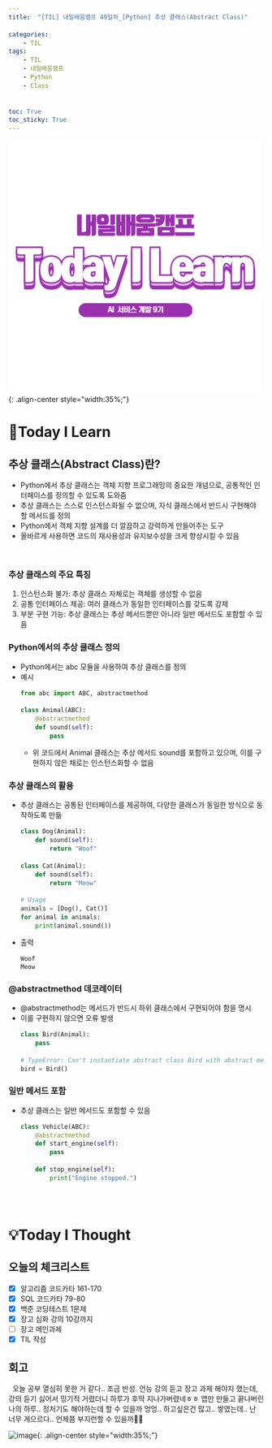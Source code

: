 ```yaml
---
title:  "[TIL] 내일배움캠프 49일차_[Python] 추상 클래스(Abstract Class)" 

categories: 
    - TIL
tags: 
    - TIL
    - 내일배움캠프
    - Python
    - Class


toc: True
toc_sticky: True
---
```


![TIL](/assets/images/TIL2.png){: .align-center style="width:35%;"}

# 👀Today I Learn
## 추상 클래스(Abstract Class)란?
- Python에서 추상 클래스는 객체 지향 프로그래밍의 중요한 개념으로, 공통적인 인터페이스를 정의할 수 있도록 도와줌 
- 추상 클래스는 스스로 인스턴스화될 수 없으며, 자식 클래스에서 반드시 구현해야 할 메서드를 정의
- Python에서 객체 지향 설계를 더 깔끔하고 강력하게 만들어주는 도구
- 올바르게 사용하면 코드의 재사용성과 유지보수성을 크게 향상시킬 수 있음

<br>

### 추상 클래스의 주요 특징
1. 인스턴스화 불가: 추상 클래스 자체로는 객체를 생성할 수 없음
2. 공통 인터페이스 제공: 여러 클래스가 동일한 인터페이스를 갖도록 강제
3. 부분 구현 가능: 추상 클래스는 추상 메서드뿐만 아니라 일반 메서드도 포함할 수 있음


### Python에서의 추상 클래스 정의
- Python에서는 abc 모듈을 사용하여 추상 클래스를 정의
- 예시
    ```python
    from abc import ABC, abstractmethod

    class Animal(ABC):
        @abstractmethod
        def sound(self):
            pass
    ```
    - 위 코드에서 Animal 클래스는 추상 메서드 sound를 포함하고 있으며, 이를 구현하지 않은 채로는 인스턴스화할 수 없음

### 추상 클래스의 활용

- 추상 클래스는 공통된 인터페이스를 제공하여, 다양한 클래스가 동일한 방식으로 동작하도록 만듦
    ```python
    class Dog(Animal):
        def sound(self):
            return "Woof"

    class Cat(Animal):
        def sound(self):
            return "Meow"

    # Usage
    animals = [Dog(), Cat()]
    for animal in animals:
        print(animal.sound())
    ```
- 출력
    ```
    Woof
    Meow
    ```

### @abstractmethod 데코레이터
- @abstractmethod는 메서드가 반드시 하위 클래스에서 구현되어야 함을 명시
- 이를 구현하지 않으면 오류 발생
    ```python
    class Bird(Animal):
        pass

    # TypeError: Can't instantiate abstract class Bird with abstract methods sound
    bird = Bird()
    ```

### 일반 메서드 포함
- 추상 클래스는 일반 메서드도 포함할 수 있음
    ```python
    class Vehicle(ABC):
        @abstractmethod
        def start_engine(self):
            pass

        def stop_engine(self):
            print("Engine stopped.")
    ```

<br>
<br>

# 💡Today I Thought

## 오늘의 체크리스트
- [x]  알고리즘 코드카타 161-170
- [x]  SQL 코드카타 79-80
- [x]  백준 코딩테스트 1문제
- [x]  장고 심화 강의 10강까지
- [ ]  장고 메인과제
- [x]  TIL 작성

## 회고
&nbsp; 오늘 공부 열심히 못한 거 같다.. 조금 반성. 언능 강의 듣고 장고 과제 해야지 했는데, 강의 듣기 싫어서 밍기적 거렸더니 하루가 후딱 지나가버렸네ㅎㅎ 앱만 만들고 끝나버린 나의 하루.. 정처기도 해야하는데 할 수 있을까 엉엉.. 하고싶은건 많고.. 쌓였는데.. 난 너무 게으르다.. 언제쯤 부지런할 수 있을까🥹🥹

![image](https://github.com/user-attachments/assets/da0bc8d8-6eb6-4446-8ffd-30a0dc18b518){: .align-center style="width:35%;"}